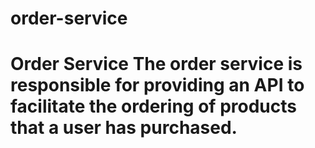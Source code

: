 # order-service
# Order Service  The order service is responsible for providing an API to facilitate the ordering of products that a user has purchased.
